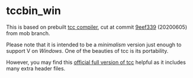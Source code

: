 # tccbin_win

This is based on prebuilt [tcc compiler](https://repo.or.cz/tinycc.git), cut at commit [9eef339](https://repo.or.cz/tinycc.git/commit/9eef33993ade2d3b964d19b1081978ceae5d359d) (20200605) from mob branch. 

Please note that it is intended to be a *minimalism* version just enough to support V on *Windows*. One of the beauties of tcc is its portability. 

However, you may find this [official full version of tcc](http://download.savannah.gnu.org/releases/tinycc/winapi-full-for-0.9.27.zip) helpful as it includes many extra header files.
